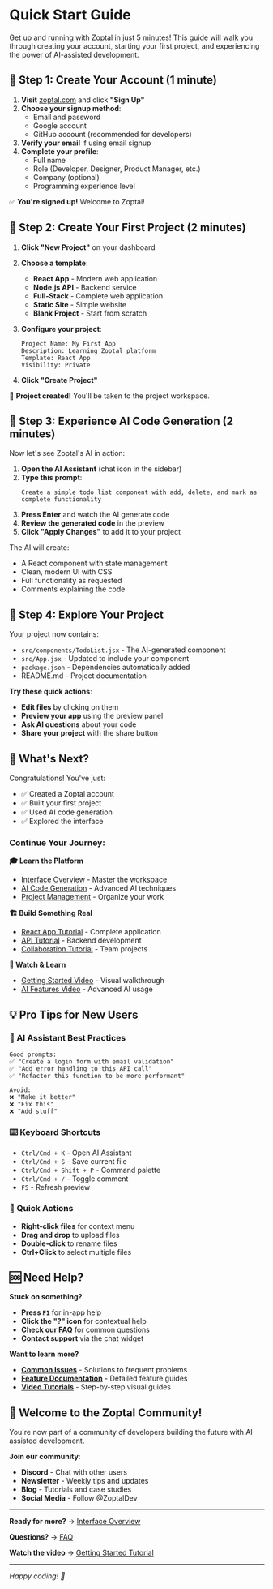 # Quick Start Guide

Get up and running with Zoptal in just 5 minutes! This guide will walk you through creating your account, starting your first project, and experiencing the power of AI-assisted development.

## 🚀 Step 1: Create Your Account (1 minute)

1. **Visit** [zoptal.com](https://zoptal.com) and click **"Sign Up"**
2. **Choose your signup method**:
   - Email and password
   - Google account
   - GitHub account (recommended for developers)
3. **Verify your email** if using email signup
4. **Complete your profile**:
   - Full name
   - Role (Developer, Designer, Product Manager, etc.)
   - Company (optional)
   - Programming experience level

✅ **You're signed up!** Welcome to Zoptal!

## 🎯 Step 2: Create Your First Project (2 minutes)

1. **Click "New Project"** on your dashboard
2. **Choose a template**:
   - **React App** - Modern web application
   - **Node.js API** - Backend service
   - **Full-Stack** - Complete web application
   - **Static Site** - Simple website
   - **Blank Project** - Start from scratch

3. **Configure your project**:
   ```
   Project Name: My First App
   Description: Learning Zoptal platform
   Template: React App
   Visibility: Private
   ```

4. **Click "Create Project"**

🎉 **Project created!** You'll be taken to the project workspace.

## 🤖 Step 3: Experience AI Code Generation (2 minutes)

Now let's see Zoptal's AI in action:

1. **Open the AI Assistant** (chat icon in the sidebar)
2. **Type this prompt**:
   ```
   Create a simple todo list component with add, delete, and mark as complete functionality
   ```
3. **Press Enter** and watch the AI generate code
4. **Review the generated code** in the preview
5. **Click "Apply Changes"** to add it to your project

The AI will create:
- A React component with state management
- Clean, modern UI with CSS
- Full functionality as requested
- Comments explaining the code

## 📁 Step 4: Explore Your Project

Your project now contains:
- `src/components/TodoList.jsx` - The AI-generated component
- `src/App.jsx` - Updated to include your component
- `package.json` - Dependencies automatically added
- README.md - Project documentation

**Try these quick actions**:
- **Edit files** by clicking on them
- **Preview your app** using the preview panel
- **Ask AI questions** about your code
- **Share your project** with the share button

## 🌟 What's Next?

Congratulations! You've just:
- ✅ Created a Zoptal account
- ✅ Built your first project
- ✅ Used AI code generation
- ✅ Explored the interface

### Continue Your Journey:

**🎓 Learn the Platform**
- [Interface Overview](interface-overview.md) - Master the workspace
- [AI Code Generation](../features/ai-code-generation.md) - Advanced AI techniques
- [Project Management](../features/project-management.md) - Organize your work

**🏗️ Build Something Real**
- [React App Tutorial](../tutorials/react-app-tutorial.md) - Complete application
- [API Tutorial](../tutorials/api-tutorial.md) - Backend development
- [Collaboration Tutorial](../tutorials/collaboration-tutorial.md) - Team projects

**🎥 Watch & Learn**
- [Getting Started Video](../video-scripts/getting-started-video.md) - Visual walkthrough
- [AI Features Video](../video-scripts/ai-features-video.md) - Advanced AI usage

## 💡 Pro Tips for New Users

### 🤖 AI Assistant Best Practices
```
Good prompts:
✅ "Create a login form with email validation"
✅ "Add error handling to this API call"
✅ "Refactor this function to be more performant"

Avoid:
❌ "Make it better"
❌ "Fix this"
❌ "Add stuff"
```

### ⌨️ Keyboard Shortcuts
- `Ctrl/Cmd + K` - Open AI Assistant
- `Ctrl/Cmd + S` - Save current file
- `Ctrl/Cmd + Shift + P` - Command palette
- `Ctrl/Cmd + /` - Toggle comment
- `F5` - Refresh preview

### 🚀 Quick Actions
- **Right-click files** for context menu
- **Drag and drop** to upload files
- **Double-click** to rename files
- **Ctrl+Click** to select multiple files

## 🆘 Need Help?

**Stuck on something?**
- **Press `F1`** for in-app help
- **Click the "?" icon** for contextual help
- **Check our [FAQ](../troubleshooting/faq.md)** for common questions
- **Contact support** via the chat widget

**Want to learn more?**
- **[Common Issues](../troubleshooting/common-issues.md)** - Solutions to frequent problems
- **[Feature Documentation](../features/)** - Detailed feature guides
- **[Video Tutorials](../video-scripts/)** - Step-by-step visual guides

## 🎉 Welcome to the Zoptal Community!

You're now part of a community of developers building the future with AI-assisted development. 

**Join our community**:
- **Discord** - Chat with other users
- **Newsletter** - Weekly tips and updates
- **Blog** - Tutorials and case studies
- **Social Media** - Follow @ZoptalDev

---

**Ready for more?** → [Interface Overview](interface-overview.md)

**Questions?** → [FAQ](../troubleshooting/faq.md)

**Watch the video** → [Getting Started Tutorial](../video-scripts/getting-started-video.md)

---

*Happy coding! 🚀*